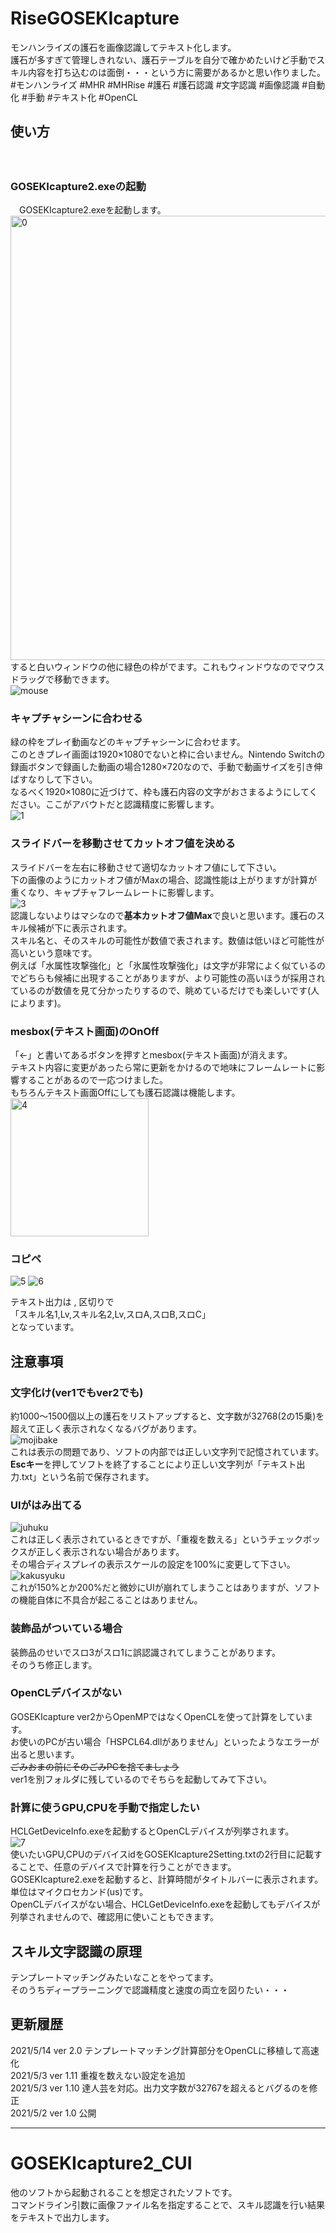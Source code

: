 # RiseGOSEKIcapture
 モンハンライズの護石を画像認識してテキスト化します。  
 護石が多すぎて管理しきれない、護石テーブルを自分で確かめたいけど手動でスキル内容を打ち込むのは面倒・・・という方に需要があるかと思い作りました。  
 #モンハンライズ #MHR #MHRise #護石 #護石認識 #文字認識 #画像認識 #自動化 #手動 #テキスト化 #OpenCL
## 使い方
　
### GOSEKIcapture2.exeの起動
　GOSEKIcapture2.exeを起動します。  
 <img width="711" alt="0" src="https://user-images.githubusercontent.com/44022497/116805810-ce870800-ab63-11eb-84f9-0acf59be8de2.png">  
 すると白いウィンドウの他に緑色の枠がでます。これもウィンドウなのでマウスドラッグで移動できます。  
 ![mouse](https://user-images.githubusercontent.com/44022497/116805822-e65e8c00-ab63-11eb-8465-e4d488d7f9c8.png)  

### キャプチャシーンに合わせる
 緑の枠をプレイ動画などのキャプチャシーンに合わせます。  
 このときプレイ画面は1920×1080でないと枠に合いません。Nintendo Switchの録画ボタンで録画した動画の場合1280×720なので、手動で動画サイズを引き伸ばすなりして下さい。  
 なるべく1920×1080に近づけて、枠も護石内容の文字がおさまるようにしてください。ここがアバウトだと認識精度に影響します。  
 ![1](https://user-images.githubusercontent.com/44022497/116805853-2b82be00-ab64-11eb-9223-5188be1233b8.jpg)

### スライドバーを移動させてカットオフ値を決める
 スライドバーを左右に移動させて適切なカットオフ値にして下さい。  
 下の画像のようにカットオフ値がMaxの場合、認識性能は上がりますが計算が重くなり、キャプチャフレームレートに影響します。  
 <img alt="3" src="https://user-images.githubusercontent.com/44022497/118156548-73eb8700-b454-11eb-9f4c-af851bbd0200.jpg">  
 認識しないよりはマシなので**基本カットオフ値Max**で良いと思います。護石のスキル候補が下に表示されます。  
 スキル名と、そのスキルの可能性が数値で表されます。数値は低いほど可能性が高いという意味です。  
 例えば「水属性攻撃強化」と「氷属性攻撃強化」は文字が非常によく似ているのでどちらも候補に出現することがありますが、より可能性の高いほうが採用されているのが数値を見て分かったりするので、眺めているだけでも楽しいです(人によります)。

### mesbox(テキスト画面)のOnOff
 「←」と書いてあるボタンを押すとmesbox(テキスト画面)が消えます。  
 テキスト内容に変更があったら常に更新をかけるので地味にフレームレートに影響することがあるので一応つけました。  
 もちろんテキスト画面Offにしても護石認識は機能します。  
 <img width="221" alt="4" src="https://user-images.githubusercontent.com/44022497/116805874-51a85e00-ab64-11eb-868a-b722e37ae34d.png">  

### コピペ
 <img alt="5" src="https://user-images.githubusercontent.com/44022497/118156669-9a112700-b454-11eb-940f-147342dc66f4.jpg">  
 <img alt="6" src="https://user-images.githubusercontent.com/44022497/118156776-b614c880-b454-11eb-9aeb-e280c720457b.jpg">  

テキスト出力は , 区切りで  
「スキル名1,Lv,スキル名2,Lv,スロA,スロB,スロC」  
となっています。  

## 注意事項
  
### 文字化け(ver1でもver2でも)
 約1000～1500個以上の護石をリストアップすると、文字数が32768(2の15乗)を超えて正しく表示されなくなるバグがあります。  
 ![mojibake](https://user-images.githubusercontent.com/44022497/116907491-9de6c180-ac7c-11eb-9095-3a4ab1ddae65.png)  
 これは表示の問題であり、ソフトの内部では正しい文字列で記憶されています。**Escキー**を押してソフトを終了することにより正しい文字列が「テキスト出力.txt」という名前で保存されます。  
 
### UIがはみ出てる
 ![juhuku](https://user-images.githubusercontent.com/44022497/116908342-bc00f180-ac7d-11eb-8df5-df91b7788260.png)  
 これは正しく表示されているときですが、「重複を数える」というチェックボックスが正しく表示されない場合があります。  
 その場合ディスプレイの表示スケールの設定を100%に変更して下さい。  
 ![kakusyuku](https://user-images.githubusercontent.com/44022497/116908436-ddfa7400-ac7d-11eb-8a3b-601a162182af.jpg)  
 これが150%とか200%だと微妙にUIが崩れてしまうことはありますが、ソフトの機能自体に不具合が起こることはありません。  
  
### 装飾品がついている場合
 装飾品のせいでスロ3がスロ1に誤認識されてしまうことがあります。  
 そのうち修正します。  

### OpenCLデバイスがない
 GOSEKIcapture ver2からOpenMPではなくOpenCLを使って計算をしています。  
 お使いのPCが古い場合「HSPCL64.dllがありません」といったようなエラーが出ると思います。  
 ~~ごみおまの前にそのごみPCを捨てましょう~~  
 ver1を別フォルダに残しているのでそちらを起動してみて下さい。  

### 計算に使うGPU,CPUを手動で指定したい
 HCLGetDeviceInfo.exeを起動するとOpenCLデバイスが列挙されます。  
 <img alt="7" src="https://user-images.githubusercontent.com/44022497/118158359-a0a09e00-b456-11eb-9e47-34c5f08bf0aa.jpg">  
 使いたいGPU,CPUのデバイスidをGOSEKIcapture2Setting.txtの2行目に記載することで、任意のデバイスで計算を行うことができます。  
 GOSEKIcapture2.exeを起動すると、計算時間がタイトルバーに表示されます。単位はマイクロセカンド(us)です。  
 OpenCLデバイスがない場合、HCLGetDeviceInfo.exeを起動してもデバイスが列挙されませんので、確認用に使いこともできます。  

## スキル文字認識の原理
 テンプレートマッチングみたいなことをやってます。  
 そのうちディープラーニングで認識精度と速度の両立を図りたい・・・  
 
## 更新履歴
2021/5/14 ver 2.0 テンプレートマッチング計算部分をOpenCLに移植して高速化  
2021/5/3 ver 1.11 重複を数えない設定を追加  
2021/5/3 ver 1.10 達人芸を対応。出力文字数が32767を超えるとバグるのを修正  
2021/5/2 ver 1.0 公開  

---------------------------------------------------------------
# GOSEKIcapture2_CUI
 他のソフトから起動されることを想定されたソフトです。  
 コマンドライン引数に画像ファイル名を指定することで、スキル認識を行い結果をテキストで出力します。  
 